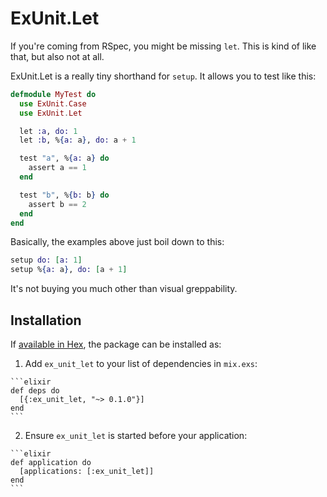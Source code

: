 # ExUnit.Let

If you're coming from RSpec, you might be missing `let`. This is kind of like that, but also not at all.

ExUnit.Let is a really tiny shorthand for `setup`. It allows you to test like this:

```elixir
defmodule MyTest do
  use ExUnit.Case
  use ExUnit.Let

  let :a, do: 1
  let :b, %{a: a}, do: a + 1

  test "a", %{a: a} do
    assert a == 1
  end

  test "b", %{b: b} do
    assert b == 2
  end
end
```

Basically, the examples above just boil down to this:

```elixir
setup do: [a: 1]
setup %{a: a}, do: [a + 1]
```

It's not buying you much other than visual greppability.

## Installation

If [available in Hex](https://hex.pm/docs/publish), the package can be installed as:

  1. Add `ex_unit_let` to your list of dependencies in `mix.exs`:

    ```elixir
    def deps do
      [{:ex_unit_let, "~> 0.1.0"}]
    end
    ```

  2. Ensure `ex_unit_let` is started before your application:

    ```elixir
    def application do
      [applications: [:ex_unit_let]]
    end
    ```
